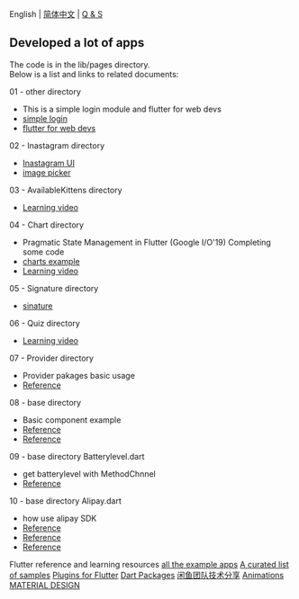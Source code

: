 English | [简体中文](./README.zh-CN.md) | [Q & S](./Problems.md)
## Developed a lot of apps

The code is in the lib/pages directory.  
Below is a list and links to related documents:  

01 - other directory
- This is a simple login module and flutter for web devs
- [simple login](https://github.com/iampawan/FlutterLoginPageBloc)
- [flutter for web devs](https://flutter.dev/docs/get-started/flutter-for/web-devs)

02 - Inastagram directory
- [Inastagram UI](https://github.com/iampawan/Flutter-Instagram-UI-Clone)
- [image picker](https://pub.dev/packages/image_picker)

03 - AvailableKittens directory
- [Learning video](https://www.youtube.com/watch?v=DL0Ix1lnC4w)

04 - Chart directory
- Pragmatic State Management in Flutter (Google I/O'19) Completing some code
- [charts example](https://google.github.io/charts/flutter/gallery.html)
- [Learning video](https://www.youtube.com/watch?v=d_m5csmrf7I)

05 - Signature directory
- [sinature](https://github.com/iampawan/fluttersignatureview)

06 - Quiz directory
- [Learning video](https://www.youtube.com/watch?v=jBBl1tYkUnE)

07 - Provider directory
- Provider pakages basic usage
- [Reference](https://juejin.im/post/5d00a84fe51d455a2f22023f)

08 - base directory
- Basic component example
- [Reference](https://api.flutter.dev/flutter/material/material-library.html)
- [Reference](https://github.com/ibhavikmakwana/FlutterPlayground)

09 - base directory Batterylevel.dart
- get batterylevel with MethodChnnel
- [Reference](https://flutter.dev/docs/development/platform-integration/platform-channels)

10 - base directory Alipay.dart
- how use alipay SDK
- [Reference](https://docs.open.alipay.com/204/105051)
- [Reference](https://flutter.dev/docs/development/packages-and-plugins/developing-packages)
- [Reference](https://github.com/flutter/flutter/issues/16259)

Flutter reference and learning resources
[all the example apps](https://github.com/iampawan/FlutterExampleApps)
[A curated list of samples](https://github.com/flutter/samples/blob/master/INDEX.md)
[Plugins for Flutter](https://github.com/flutter/plugins/tree/master/packages)
[Dart Packages](https://pub.dev/)
[闲鱼团队技术分享](https://www.yuque.com/xytech/flutter/)
[Animations](https://flutter.dev/docs/development/ui/animations)
[MATERIAL DESIGN](https://material.io/archive/guidelines/components/)